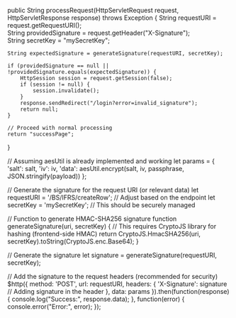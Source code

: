public String processRequest(HttpServletRequest request, HttpServletResponse response) throws Exception {
    String requestURI = request.getRequestURI();  
    String providedSignature = request.getHeader("X-Signature");  
    String secretKey = "mySecretKey";  

    String expectedSignature = generateSignature(requestURI, secretKey);

    if (providedSignature == null || !providedSignature.equals(expectedSignature)) {
        HttpSession session = request.getSession(false);
        if (session != null) {
            session.invalidate();
        }
        response.sendRedirect("/login?error=invalid_signature");
        return null;
    }

    // Proceed with normal processing
    return "successPage";
}





// Assuming aesUtil is already implemented and working
let params = {
    'salt': salt,
    'iv': iv,
    'data': aesUtil.encrypt(salt, iv, passphrase, JSON.stringify(payload))
};

// Generate the signature for the request URI (or relevant data)
let requestURI = '/BS/IFRS/createRow';  // Adjust based on the endpoint
let secretKey = 'mySecretKey';  // This should be securely managed

// Function to generate HMAC-SHA256 signature
function generateSignature(uri, secretKey) {
    // This requires CryptoJS library for hashing (frontend-side HMAC)
    return CryptoJS.HmacSHA256(uri, secretKey).toString(CryptoJS.enc.Base64);
}

// Generate the signature
let signature = generateSignature(requestURI, secretKey);

// Add the signature to the request headers (recommended for security)
$http({
    method: 'POST',
    url: requestURI,
    headers: {
        'X-Signature': signature  // Adding signature in the header
    },
    data: params
}).then(function(response) {
    console.log("Success:", response.data);
}, function(error) {
    console.error("Error:", error);
});